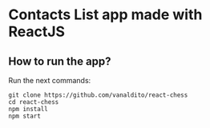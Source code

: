 # Contacts List app made with ReactJS

## How to run the app?

Run the next commands:

```
git clone https://github.com/vanaldito/react-chess
cd react-chess
npm install
npm start
```
